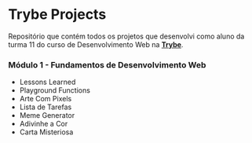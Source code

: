 # Trybe Projects
Repositório que contém todos os projetos que desenvolvi como aluno da turma 11 do curso de Desenvolvimento Web na **[Trybe](https://www.betrybe.com/)**.

### Módulo 1 - Fundamentos de Desenvolvimento Web

- Lessons Learned
- Playground Functions
- Arte Com Pixels
- Lista de Tarefas
- Meme Generator
- Adivinhe a Cor
- Carta Misteriosa
